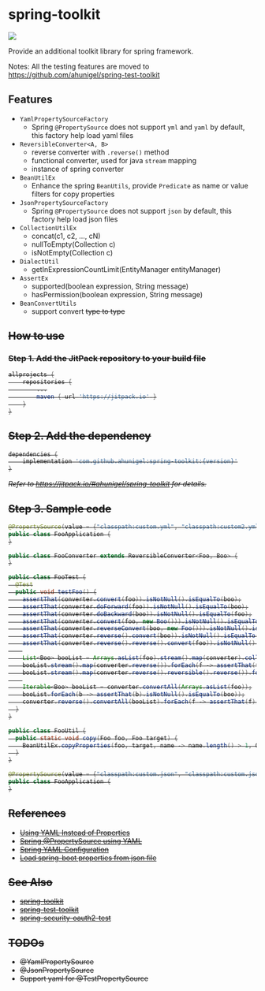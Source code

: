 # spring-toolkit
[![](https://jitpack.io/v/ahunigel/spring-toolkit.svg)](https://jitpack.io/#ahunigel/spring-toolkit)

Provide an additional toolkit library for spring framework.

Notes: All the testing features are moved to https://github.com/ahunigel/spring-test-toolkit

## Features
- `YamlPropertySourceFactory`
    - Spring `@PropertySource` does not support `yml` and `yaml` by default, this factory help load yaml files
- `ReversibleConverter<A, B>`
    - reverse converter with `.reverse()` method
    - functional converter, used for java `stream` mapping
    - instance of spring converter
- `BeanUtilEx`
    - Enhance the spring `BeanUtils`, provide `Predicate` as name or value filters for copy properties
- `JsonPropertySourceFactory`
    - Spring `@PropertySource` does not support `json` by default, this factory help load json files
- `CollectionUtilEx`
    - concat(c1, c2, ..., cN)
    - nullToEmpty(Collection c)
    - isNotEmpty(Collection c)
- `DialectUtil`
    - getInExpressionCountLimit(EntityManager entityManager)
- `AssertEx`
    - supported(boolean expression, String message)
    - hasPermission(boolean expression, String message)
- `BeanConvertUtils`
    - support convert <S> type to <T> type

## How to use

### Step 1. Add the JitPack repository to your build file
```groovy
allprojects {
    repositories {
        ...
        maven { url 'https://jitpack.io' }
    }
}
```
## Step 2. Add the dependency
```groovy
dependencies {
    implementation 'com.github.ahunigel:spring-toolkit:{version}'
}
```
_Refer to https://jitpack.io/#ahunigel/spring-toolkit for details._

## Step 3. Sample code
```java
@PropertySource(value = {"classpath:custom.yml", "classpath:custom2.yml"}, factory = YamlPropertySourceFactory.class)
public class FooApplication {
}
```

```java
public class FooConverter extends ReversibleConverter<Foo, Boo> {
}
```

```java
public class FooTest {
  @Test
  public void testFoo() {
    assertThat(converter.convert(foo)).isNotNull().isEqualTo(boo);
    assertThat(converter.doForward(foo)).isNotNull().isEqualTo(boo);
    assertThat(converter.doBackward(boo)).isNotNull().isEqualTo(foo);
    assertThat(converter.convert(foo, new Boo())).isNotNull().isEqualTo(boo);
    assertThat(converter.reverseConvert(boo, new Foo())).isNotNull().isEqualTo(foo);
    assertThat(converter.reverse().convert(boo)).isNotNull().isEqualTo(foo);
    assertThat(converter.reverse().reverse().convert(foo)).isNotNull().isEqualTo(boo);
    
    List<Boo> booList = Arrays.asList(foo).stream().map(converter).collect(Collectors.toList());
    booList.stream().map(converter.reverse()).forEach(f -> assertThat(f).isNotNull().isEqualTo(foo));
    booList.stream().map(converter.reverse().reversible().reverse()).forEach(f -> assertThat(f).isNotNull().isEqualTo(foo));
    
    Iterable<Boo> booList = converter.convertAll(Arrays.asList(foo));
    booList.forEach(b -> assertThat(b).isNotNull().isEqualTo(boo));
    converter.reverse().convertAll(booList).forEach(f -> assertThat(f).isNotNull().isEqualTo(foo));
  }
}
```

```java
public class FooUtil {
  public static void copy(Foo foo, Foo target) {
    BeanUtilEx.copyProperties(foo, target, name -> name.length() > 1, Objects::nonNull);
  }
}
```

```java
@PropertySource(value = {"classpath:custom.json", "classpath:custom.json"}, factory = JsonPropertySourceFactory.class)
public class FooApplication {
}
```


## References
- [Using YAML Instead of Properties](https://docs.spring.io/spring-boot/docs/current/reference/htmlsingle/#boot-features-external-config-yaml)
- [Spring @PropertySource using YAML](https://stackoverflow.com/questions/21271468/spring-propertysource-using-yaml)
- [Spring YAML Configuration](https://www.baeldung.com/spring-yaml)
- [Load spring-boot properties from json file](https://stackoverflow.com/questions/44564166/load-spring-boot-properties-from-json-file)

## See Also
- [spring-toolkit](https://github.com/ahunigel/spring-toolkit)
- [spring-test-toolkit](https://github.com/ahunigel/spring-test-toolkit)
- [spring-security-oauth2-test](https://github.com/ahunigel/spring-security-oauth2-test)

## TODOs

- @YamlPropertySource
- @JsonPropertySource
- Support yaml for @TestPropertySource

